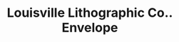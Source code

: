 ---
doi: 10.7916/D8TT62XZ
date_other: '1893'
date_other_textual: '1893'
form: printed ephemera
genre:
- Envelopes
name:
- Louisville Lithographic Co.
object_in_context_url: https://biggert.cul.columbia.edu/items/view/ave_biggert_00316
subject_hierarchical_geographic:
- Louisville, Kentucky, United States
subject_name:
- Louisville Lithographic Co.
title: Louisville Lithographic Co.. Envelope
sort_title: Louisville Lithographic Co.. Envelope
call_number: ave_biggert_00316
coordinates:
- 38.22533333333334,-85.74166666666667
pid: ave_biggert_00316
identifiers: ave_biggert_00316
thumbnail: https://derivativo-3.library.columbia.edu/iiif/2/ldpd:344237/full/!256,256/0/native.jpg
permalink: "/items/ave_biggert_00316/"
layout: iiif-image-page
---
